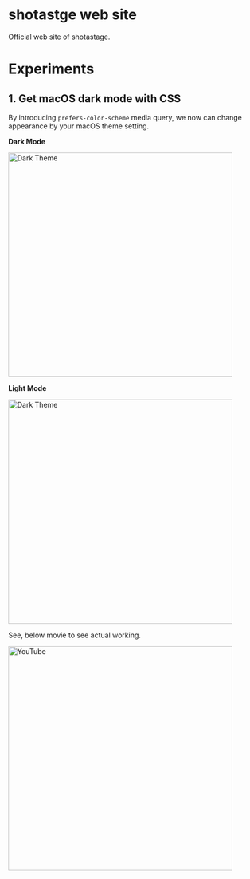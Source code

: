 # shotastge web site
Official web site of shotastage.


# Experiments

## 1. Get macOS dark mode with CSS

By introducing `prefers-color-scheme` media query, we now can change appearance by your macOS theme setting.

**Dark Mode**

<img src="https://keio.box.com/shared/static/xhxu5109y1cnaibxbzagwyvjb7htkid5.png" width="450px" alt="Dark Theme"/>

**Light Mode**

<img src="https://keio.box.com/shared/static/ofg3maxfs9bg86of276p2qzndyn2ewv3.png" width="450px" alt="Dark Theme"/>


See, below movie to see actual working.


<a href="https://youtu.be/nDMaEJ9foZc"><img src="https://keio.box.com/shared/static/lqxie7qbmr6cs6ij71y7g3rqhudlw2oa.png" width="450px" alt="YouTube"/></a>

